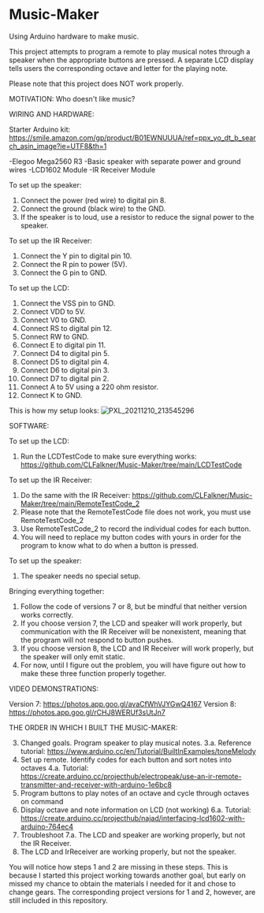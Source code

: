 # Music-Maker
Using Arduino hardware to make music.

This project attempts to program a remote to play musical notes through a speaker when the appropriate buttons are pressed. 
A separate LCD display tells users the corresponding octave and letter for the playing note.

Please note that this project does NOT work properly.

MOTIVATION:
Who doesn't like music?

WIRING AND HARDWARE:

Starter Arduino kit: https://smile.amazon.com/gp/product/B01EWNUUUA/ref=ppx_yo_dt_b_search_asin_image?ie=UTF8&th=1

-Elegoo Mega2560 R3
-Basic speaker with separate power and ground wires
-LCD1602 Module
-IR Receiver Module

To set up the speaker:
1. Connect the power (red wire) to digital pin 8.
2. Connect the ground (black wire) to the GND.
3. If the speaker is to loud, use a resistor to reduce the signal power to the speaker.

To set up the IR Receiver:
1. Connect the Y pin to digital pin 10.
2. Connect the R pin to power (5V).
3. Connect the G pin to GND.

To set up the LCD:
1. Connect the VSS pin to GND.
2. Connect VDD to 5V.
3. Connect V0 to GND.
4. Connect RS to digital pin 12.
5. Connect RW to GND.
6. Connect E to digital pin 11.
7. Connect D4 to digital pin 5.
8. Connect D5 to digital pin 4.
9. Connect D6 to digital pin 3.
10. Connect D7 to digital pin 2.
11. Connect A to 5V using a 220 ohm resistor.
12. Connect K to GND.

This is how my setup looks:
![PXL_20211210_213545296](https://user-images.githubusercontent.com/47128769/145646316-bb03a7a0-7719-4a37-a8e4-f88894c86b58.jpg)


SOFTWARE:

To set up the LCD:
1. Run the LCDTestCode to make sure everything works: https://github.com/CLFalkner/Music-Maker/tree/main/LCDTestCode

To set up the IR Receiver:
1. Do the same with the IR Receiver: https://github.com/CLFalkner/Music-Maker/tree/main/RemoteTestCode_2
2. Please note that the RemoteTestCode file does not work, you must use RemoteTestCode_2
3. Use RemoteTestCode_2 to record the individual codes for each button.
4. You will need to replace my button codes with yours in order for the program to know what to do when a button is pressed.

To set up the speaker:
1. The speaker needs no special setup.

Bringing everything together:
1. Follow the code of versions 7 or 8, but be mindful that neither version works correctly.
2. If you choose version 7, the LCD and speaker will work properly, but communication with the IR Receiver will be nonexistent,
    meaning that the program will not respond to button pushes.
3. If you choose version 8, the LCD and IR Receiver will work properly, but the speaker will only emit static.
4. For now, until I figure out the problem, you will have figure out how to make these three function properly together.

VIDEO DEMONSTRATIONS:

Version 7: https://photos.app.goo.gl/avaCfWhVJYGwQ4167
Version 8: https://photos.app.goo.gl/rCHJ8WERUf3sUtJn7

THE ORDER IN WHICH I BUILT THE MUSIC-MAKER:

3. Changed goals. Program speaker to play musical notes.
3.a. Reference tutorial: https://www.arduino.cc/en/Tutorial/BuiltInExamples/toneMelody
4. Set up remote. Identify codes for each button and sort notes into octaves
4.a. Tutorial: https://create.arduino.cc/projecthub/electropeak/use-an-ir-remote-transmitter-and-receiver-with-arduino-1e6bc8
5. Program buttons to play notes of an octave and cycle through octaves on command
6. Display octave and note information on LCD (not working)
6.a. Tutorial: https://create.arduino.cc/projecthub/najad/interfacing-lcd1602-with-arduino-764ec4
7. Troubleshoot
7.a. The LCD and speaker are working properly, but not the IR Receiver.
8. The LCD and IrReceiver are working properly, but not the speaker.

You will notice how steps 1 and 2 are missing in these steps. This is because I started this project working
towards another goal, but early on missed my chance to obtain the materials I needed for it and chose to change gears.
The corresponding project versions for 1 and 2, however, are still included in this repository.
